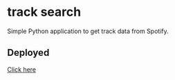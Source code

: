# track search
Simple Python application to get track data from Spotify.

## Deployed
[Click here](https://tracksearch.herokuapp.com)
